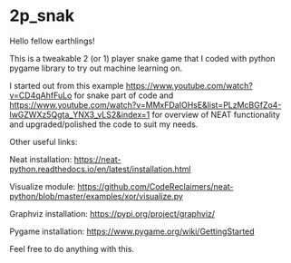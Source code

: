 # 2p_snak

Hello fellow earthlings!

This is a tweakable 2 (or 1) player snake game that I coded with python pygame library to try out machine learning on.

I started out from this example https://www.youtube.com/watch?v=CD4qAhfFuLo for snake part of code and https://www.youtube.com/watch?v=MMxFDaIOHsE&list=PLzMcBGfZo4-lwGZWXz5Qgta_YNX3_vLS2&index=1 for overview of NEAT functionality and upgraded/polished the code to suit my needs.

Other useful links:

Neat installation: https://neat-python.readthedocs.io/en/latest/installation.html

Visualize module: https://github.com/CodeReclaimers/neat-python/blob/master/examples/xor/visualize.py

Graphviz installation: https://pypi.org/project/graphviz/

Pygame installation: https://www.pygame.org/wiki/GettingStarted 

Feel free to do anything with this. 

